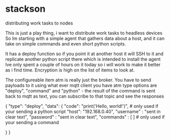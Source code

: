# stackson
distributing work tasks to nodes

This is just a play thing, i want to distribute work tasks to headless devices
So Im starting with a simple agent that gathers data about a host, and it can take on simple commands and even short python scripts.

It has a deploy function so if you point it at another host it will SSH to it and replicate another python script there which is intended to install the agent
Ive only spent a couple of hours on it today so i will work to make it better as i find time. Encryption is high on the list of items to look at. 

The configureable item atm is really just the broker. You have to send payloads to it using what ever mqtt client you have atm 
type options are "deploy", "command" and "python" - the result of the command is sent back to mqtt as text, you can subscribe to that topic and see the responses

{
  "type": "deploy",
  "data": {
    "code": "print('Hello, world!')", # only used if your sending a python script
    "host": "192.168.0.40",
    "username" : "sent in clear text",
    "password" : "sent in clear text",
    "commands" : [  ] # only used if your sending a command

  }
}
